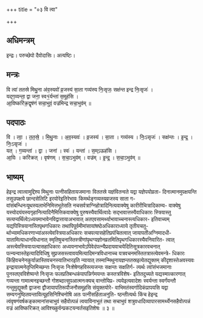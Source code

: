 +++
title = "०३ वि त्वा"

+++
## अधिमन्त्रम्
इन्द्रः। परुच्छेपो दैवोदासिः। अत्यष्टिः।

## मन्त्रः
वि त्वा॑ ततस्रे मिथु॒ना अ॑व॒स्यवो॑ व्र॒जस्य॑ सा॒ता गव्य॑स्य निः॒सृजः॒ सक्ष॑न्त इन्द्र निः॒सृजः॑ ।  
यद्ग॒व्यन्ता॒ द्वा जना॒ स्व१॒॑र्यन्ता॑ स॒मूह॑सि ।  
आ॒विष्करि॑क्र॒द्वृष॑णं सचा॒भुवं॒ वज्र॑मिन्द्र सचा॒भुव॑म् ॥

## पदपाठः
वि । त्वा॒ । त॒त॒स्रे॒ । मि॒थु॒नाः । अ॒व॒स्यवः॑ । व्र॒जस्य॑ । सा॒ता । गव्य॑स्य । निः॒ऽसृजः॑ । सक्ष॑न्तः । इ॒न्द्र॒ । निः॒ऽसृजः॑ ।  
यत् । ग॒व्यन्ता॑ । द्वा । जना॑ । स्वः॑ । यन्ता॑ । स॒म्ऽऊह॑सि ।  
आ॒विः । करि॑क्रत् । वृष॑णम् । स॒चा॒ऽभुव॑म् । वज्र॑म् । इ॒न्द्र॒ । स॒चा॒ऽभुव॑म् ॥

## भाष्यम्
हेइन्द्र त्वात्वामुद्दिश्य मिथुनाः पत्नीसहितायजमानाः विततस्रे यज्ञंवितन्वते यद्वा यज्ञेपयोव्रता- दिनात्मानमुपक्षयन्ति तसुउपक्षये छान्दसेलिटि इरयोरेइतिरेभावः किमर्थङ्गव्यस्यव्रजस्य साता ग- वांसंबन्धिनःयूथस्यलाभेनिमित्तभूतेसति नचसर्वत्राग्निहोत्रादिनित्यवाक्येषु कारीरीचित्रादिकाम्य- वाक्येषु यस्योदयंयस्यगृहानित्यादिनैमित्तिकवाक्येषु पुरुषस्यैवार्थित्वादेः सद्भावात्तस्यैवाधिकारः स्त्रियास्तु सत्यप्यर्थित्वेऽध्ययमाभावेनविद्वात्तायाअभावात् अतएवसामर्थ्याभावाच्चनास्त्यधिकार- इतिवाच्यम् यद्यपिस्त्रियानास्तिपृथगधिकारः तथापिपूर्वमीमांसायांषष्ठेअधिकाराध्याये तृतीयचतु- र्थाभ्यामधिकरणाभ्यांअस्त्येवस्त्रियाअधिकारः सचपत्यासहेतिप्रपंचितत्वात् जायापतीअग्निमादधी- यातामित्याधानविधानात् स्मृतिषुचनास्तिस्त्रीणांपृथग्यज्ञोनव्रतमितिपृथगधिकारस्यैवनिवारित- त्वात् अस्त्येवस्त्रियाःपत्यासहाधिकारः अध्ययनाभावेऽपिवेदंपत्न्यैप्रदायवाचयेदितिसूत्रकारवचनात् पत्न्यन्वास्तेइत्यादिविधिषु सुप्रजसस्त्वावयमित्यादिमन्त्रविधानाच्च यत्रवचनमस्तितत्रास्त्येवमन्त्रे- धिकारः किंहिवचनेनकुर्यान्नास्तिवचनस्यातिभारइति न्यायात् तस्मान्मिथुनायज्ञन्ततस्रइत्येतद्युक्तम् कीदृशास्तेअवस्यवः इन्द्रायात्मनेतृप्तिमिच्छन्तः निःसृजः निःशेषेणहविस्त्यजन्तः सक्षन्तः सक्षतिर्ग- त्यर्थः त्वांसंभजमानाः पुनस्तएवविशेष्यन्ते निःसृजः फलप्रतिबन्धकंपापन्निर्गमयन्तः कस्तत्रविशेष- इतितदुच्यते यद्यस्मात्कारणात् गव्यन्ता गामात्मनइच्छन्तौ गोशब्दात्सुपआत्मनःक्यच् वान्तोयिप्र- त्ययेइत्यवादेशः स्वर्यन्ता स्वर्गंयन्तौ गन्तुमुद्युक्तौ द्वाजना द्वौजायापतिरूपौजनौसमूहसि संयुक्तयोरे- वाभिमतंस्वर्गादिकंप्रापयसि यद्वा सम्यगनुष्ठितवन्तावित्यूहसिनिश्चिनोषि अतः पत्नीसहिताअनुति- ष्ठन्तीत्यर्थः किंच हेइन्द्र त्वंवृषणंवर्षकङ्कामानांसचाभुवं सहैवोत्पन्नं त्वयाविनाभूतं तथा सचाभुवं शत्रुवधादिव्यापारसामर्थ्येनसहैवोत्पन्नं वज्रं आविष्करिक्रत् आविश्ख्कुर्वन्प्रकटयन्वर्तसइतिशेषः ॥ ३ ॥